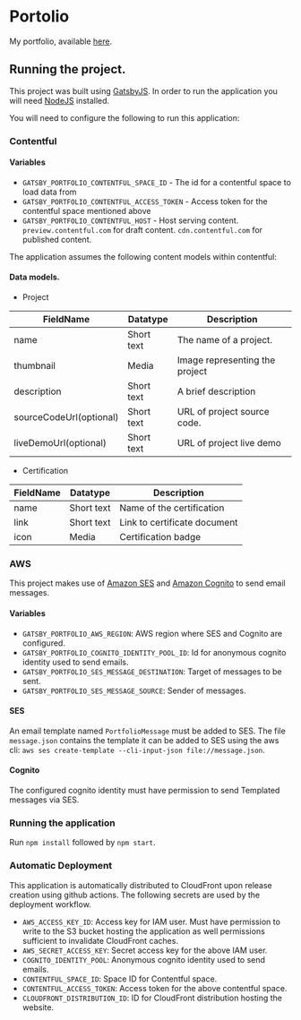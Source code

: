 # Portolio
My portfolio, available [here](http://travisalexandersmith.me).


## Running the project.

This project was built using [GatsbyJS](https://www.gatsbyjs.org/). In order to run the application you will need [NodeJS](https://nodejs.org/en/) installed.

You will need to configure the following to run this application:

### Contentful
#### Variables
* `GATSBY_PORTFOLIO_CONTENTFUL_SPACE_ID` - The id for a contentful space to load data from
* `GATSBY_PORTFOLIO_CONTENTFUL_ACCESS_TOKEN` - Access token for the contentful space mentioned above
* `GATSBY_PORTFOLIO_CONTENTFUL_HOST` - Host serving content. `preview.contentful.com` for draft content. `cdn.contentful.com` for published content.

The application assumes the following content models within contentful: 

#### Data models.
* Project

| FieldName  | Datatype | Description          |
|----------- |----------|----------------------|
| name|Short text|The name of a project.|
| thumbnail| Media|Image representing the project|
| description|Short text|A brief description|
| sourceCodeUrl(optional)| Short text | URL of project source code.|
| liveDemoUrl(optional)| Short text | URL of project live demo|

* Certification

| FieldName  | Datatype | Description          |
|----------- |----------|----------------------|
| name|Short text| Name of the certification|
| link| Short text|Link to certificate document|
| icon | Media | Certification badge |


### AWS 

This project makes use of [Amazon SES](https://aws.amazon.com/ses/) and [Amazon Cognito](https://aws.amazon.com/cognito/) to send email messages.

#### Variables

* `GATSBY_PORTFOLIO_AWS_REGION`: AWS region where SES and Cognito are configured.
* `GATSBY_PORTFOLIO_COGNITO_IDENTITY_POOL_ID`: Id for anonymous cognito identity used to send emails.
* `GATSBY_PORTFOLIO_SES_MESSAGE_DESTINATION`: Target of messages to be sent.
* `GATSBY_PORTFOLIO_SES_MESSAGE_SOURCE`: Sender of messages.

#### SES

An email template named `PortfolioMessage` must be added to SES. The file `message.json` contains the template it can be added to SES using the aws cli:
`aws ses create-template --cli-input-json file://message.json`.

#### Cognito

The configured cognito identity must have permission to send Templated messages via SES.


### Running the application

Run `npm install` followed by `npm start`.

### Automatic Deployment
This application is automatically distributed to CloudFront upon release creation using github actions. The following secrets are used by the deployment workflow.

- `AWS_ACCESS_KEY_ID`: Access key for IAM user. Must have permission to write to the S3 bucket hosting the application as well permissions sufficient to invalidate CloudFront caches.
- `AWS_SECRET_ACCESS_KEY`: Secret access key for the above IAM user.
- `COGNITO_IDENTITY_POOL`: Anonymous cognito identity used to send emails.
- `CONTENTFUL_SPACE_ID`: Space ID for Contentful space.
- `CONTENTFUL_ACCESS_TOKEN`: Access token for the above contentful space.
- `CLOUDFRONT_DISTRIBUTION_ID`: ID for CloudFront distribution hosting the website.
